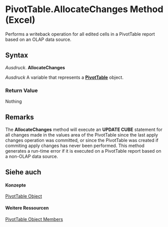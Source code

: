 
# PivotTable.AllocateChanges Method (Excel)

Performs a writeback operation for all edited cells in a PivotTable report based on an OLAP data source.


## Syntax

 _Ausdruck_. **AllocateChanges**

 _Ausdruck_ A variable that represents a **[PivotTable](a9c1d4a0-78a9-f9a6-6daf-91cb63e45842.md)** object.


### Return Value

Nothing


## Remarks

The  **AllocateChanges** method will execute an **UPDATE CUBE** statement for all changes made in the values area of the PivotTable since the last apply changes operation was committed, or since the PivotTable was created if commiting apply changes has never been performed. This method generates a run-time error if it is executed on a PivotTable report based on a non-OLAP data source.


## Siehe auch


#### Konzepte


[PivotTable Object](a9c1d4a0-78a9-f9a6-6daf-91cb63e45842.md)
#### Weitere Ressourcen


[PivotTable Object Members](http://msdn.microsoft.com/library/8e8d1692-cf32-63c6-a1f6-54ddcc2a4964%28Office.15%29.aspx)